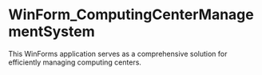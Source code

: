 # WinForm_ComputingCenterManagementSystem
This WinForms application serves as a comprehensive solution for efficiently managing computing centers.
